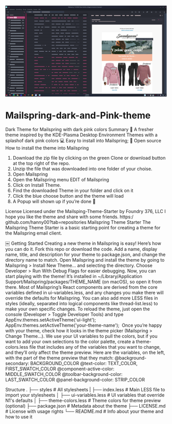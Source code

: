 ![Screenshot](Screenshot1.png)
# Mailspring-dark-and-Pink-theme

Dark Theme for Mailspring with dark pink colors 
Summary 📍 A fresher theme inspired by the KDE-Plasma Desktop Environment Themes with a splashof dark pink colors 💻 Easy to install into
Mailspring; 🎉 Open source 
How to install the theme into Mailspring 
1. Download the zip file by clicking on the green Clone or download button at the top right of the repo. 
2. Unzip the file that was downloaded into one folder of your choise. 
3. Open Mailspring 
4. Open the Mailspring menu EDIT of Mailspring 
5. Click on Install Theme. 
6. Find the downloaded Theme in your folder and click on it 
7. Click the blue choose button and the theme will load 
8. A Popup will shown up if you’re done 🎉 


License Licensed under the Mailsping-Theme-Starter by Foundry 376, LLC I hope you like the theme and share with some friends. https:/
github.com/hanny00?tab=repositories 
Mailspring Theme Starter 
The Mailspring Theme Starter is a basic starting point for creating a theme for the Mailspring email client. 



￼ 
Getting Started 
Creating a new theme in Mailspring is easy! Here’s how you can do it. 
Fork this repo or download the code. Add a name, display name, title, and description for your theme to package.json, and change the
directory name to match.
Open Mailspring and install the theme by going to Mailspring > Install New Theme... and selecting the directory.
Choose Developer > Run With Debug Flags for easier debugging.
Now, you can start playing with the theme! It’s installed in ~/Library/Application Support/Mailspring/packages/THEME_NAME (on
macOS), so open it from there. Most of Mailspring’s React components are derived from the core variables defined in ui-variables.less,
and any changes you make there will override the defaults for Mailspring. You can also add more LESS files in styles (ideally, separated
into logical components like thread-list.less) to make your own specific changes. To reload the theme, just open the console
(Developer > Toggle Developer Tools) and type 
AppEnv.themes.setActiveTheme('ui-light');
AppEnv.themes.setActiveTheme('your-theme-name');
 Once you’re happy with your theme, check how it looks in the theme picker (Mailspring > Change Theme...). We use your UI variables
to pull the colors, but if you want to add your own selections to the color palette, create a theme-colors.less file that includes any of the
variables that you want to change, and they’ll only affect the theme preview. Here are the variables, on the left, with the part of the theme
preview that they match: 
@background-secondary: BACKGROUND_COLOR
@text-color: TEXT_COLOR, FIRST_SWATCH_COLOR
@component-active-color: MIDDLE_SWATCH_COLOR
@toolbar-background-color: LAST_SWATCH_COLOR
@panel-background-color: STRIP_COLOR

Structure 
.
├── styles # All stylesheets
| ├── index.less # Main LESS file to import your stylesheets
│ ├── ui-variables.less # UI variables that override N1's defaults
│ ├── theme-colors.less # Theme colors for theme preview (optional)
├── package.json # Metadata about the theme
├── LICENSE.md # License with usage rights
└── README.md # Info about your theme and how to use it
